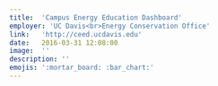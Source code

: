 ```yaml
---
title:  'Campus Energy Education Dashboard'
employer: 'UC Davis<br>Energy Conservation Office'
link:   'http://ceed.ucdavis.edu'
date:   2016-03-31 12:08:00
image:  ''
description: ''
emojis: ':mortar_board: :bar_chart:'
---
```

